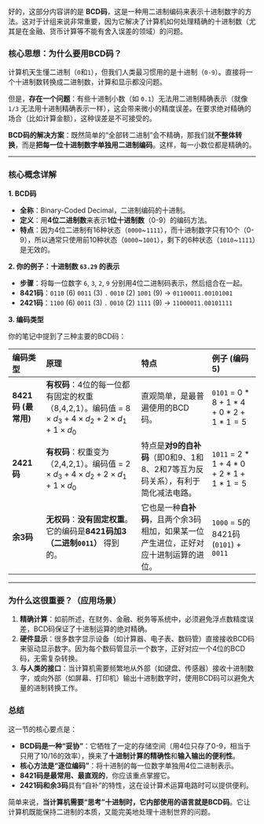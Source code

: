 好的，这部分内容讲的是 **BCD码**，这是一种用二进制编码来表示十进制数字的方法。这对于计组来说非常重要，因为它解决了计算机如何处理精确的十进制数（尤其是在金融、货币计算等不能有舍入误差的领域）的问题。

### 核心思想：为什么要用BCD码？

计算机天生懂二进制（`0`和`1`），但我们人类最习惯用的是十进制（`0-9`）。直接将一个十进制数转换成二进制数，计算和显示都没问题。

但是，**存在一个问题**：有些十进制小数（如 `0.1`）无法用二进制精确表示（就像 `1/3` 无法用十进制精确表示一样），这会带来微小的精度误差。在要求绝对精确的场合（比如计算金额），这种误差是不可接受的。

**BCD码的解决方案**：既然简单的“全部转二进制”会不精确，那我们就**不整体转换**，而是**把每一位十进制数字单独用二进制编码**。这样，每一小数位都是精确的。

---

### 核心概念详解

**1. BCD码**

*   **全称**：Binary-Coded Decimal，二进制编码的十进制。
*   **定义**：用**4位二进制数**来表示**1位十进制数**（0-9）的编码方法。
*   **特点**：因为4位二进制有16种状态（`0000`~`1111`），而十进制数字只有10个（0-9），所以通常只使用前10种状态（`0000`~`1001`），剩下的6种状态（`1010`~`1111`）是无效的。

**2. 你的例子：十进制数 `63.29` 的表示**

*   **步骤**：将每一位数字 `6`, `3`, `2`, `9` 分别用4位二进制码表示，然后组合在一起。
*   **8421码**：`0110` (6) `0011` (3) `.` `0010` (2) `1001` (9) → `01100011.00101001`
*   **2421码**：`1100` (6) `0011` (3) `.` `0010` (2) `1111` (9) → `11000011.00101111`

**3. 编码类型**

你的笔记中提到了三种主要的BCD码：

| 编码类型 | 原理 | 特点 | 例子 (编码 5) |
| :--- | :--- | :--- | :--- |
| **8421码 (最常用)** | **有权码**：4位的每一位都有固定的权重（8,4,2,1）。编码值 = $8\times d_3 + 4\times d_2 + 2\times d_1 + 1\times d_0$ | 直观简单，是最普遍使用的BCD码。 | `0101` = $0*8 + 1*4 + 0*2 + 1*1 = 5$ |
| **2421码** | **有权码**：权重变为（2,4,2,1）。编码值 = $2\times d_3 + 4\times d_2 + 2\times d_1 + 1\times d_0$ | 特点是**对9的自补码**（即0和9、1和8、2和7等互为反码关系），有利于简化减法电路。 | `1011` = $2*1 + 4*0 + 2*1 + 1*1 = 5$ |
| **余3码** | **无权码**：**没有固定权重**。它的编码是**8421码加3（二进制`0011`）** 得到的。 | 它也是一种**自补码**，且两个余3码相加，如果某一位产生进位，正好对应十进制运算的进位。 | `1000` = 5的8421码(`0101`) + `0011` |

---

### 为什么这很重要？（应用场景）

1.  **精确计算**：如前所述，在财务、金融、税务等系统中，必须避免浮点数精度误差，BCD码保证了十进制运算的绝对精确。
2.  **硬件显示**：很多数字显示设备（如计算器、电子表、数码管）直接接收BCD码来驱动显示数字。因为每个数码管显示一个数字，正好对应一个4位的BCD码，无需复杂转换。
3.  **与人类的接口**：当计算机需要频繁地从外部（如键盘、传感器）接收十进制数字，或向外部（如屏幕、打印机）输出十进制数字时，使用BCD码可以避免大量的进制转换工作。

### 总结

这一节的核心要点是：

*   **BCD码是一种“妥协”**：它牺牲了一定的存储空间（用4位只存了0-9，相当于只用了10/16的效率），换来了**十进制计算的精确性**和**输入输出的便利性**。
*   **核心方法是“逐位编码”**：将十进制的每一位数字单独用4位二进制表示。
*   **8421码是最常用、最直观的**，你应该重点掌握它。
*   **2421码和余3码**具有“自补”的特性，这在设计算术运算电路时可以提供便利。

简单来说，**当计算机需要“思考”十进制时，它内部使用的语言就是BCD码**。它让计算机既能保持二进制的本质，又能完美地处理十进制世界的问题。